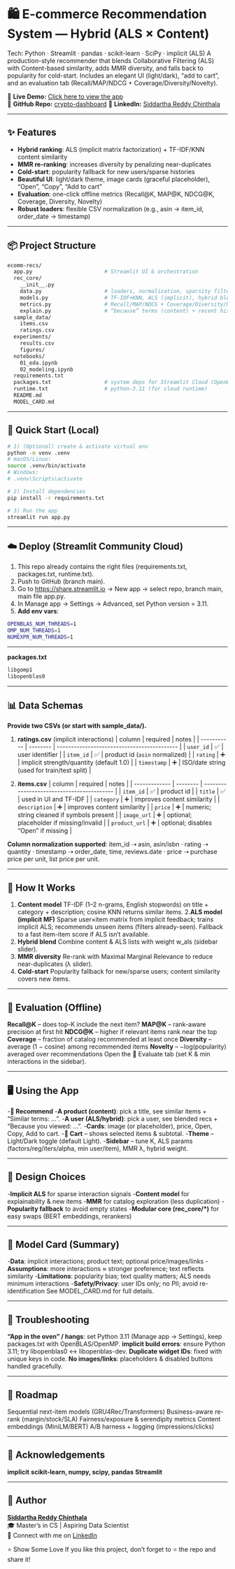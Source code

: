 # 🛍️ E-commerce Recommendation System — Hybrid (ALS × Content)
Tech: Python · Streamlit · pandas · scikit-learn · SciPy · implicit (ALS)
A production-style recommender that blends Collaborative Filtering (ALS) with Content-based similarity, adds MMR diversity, and falls back to popularity for cold-start. Includes an elegant UI (light/dark), “add to cart”, and an evaluation tab (Recall/MAP/NDCG + Coverage/Diversity/Novelty).

🚀 **Live Demo:** [Click here to view the app](https://chbazwgidrxkwkxkno7dmj.streamlit.app)  
📂 **GitHub Repo:** [crypto-dashboard]([https://github.com/SIDDARTHAREDDY8/](https://github.com/SIDDARTHAREDDY8/-E-commerce-Recommendation-System))  
💼 **LinkedIn:** [Siddartha Reddy Chinthala](https://www.linkedin.com/in/siddarthareddy9)

---

## ✨ Features

- **Hybrid ranking**: ALS (implicit matrix factorization) + TF-IDF/KNN content similarity
- **MMR re-ranking**: increases diversity by penalizing near-duplicates
- **Cold-start**: popularity fallback for new users/sparse histories
- **Beautiful UI**: light/dark theme, image cards (graceful placeholder), “Open”, “Copy”, “Add to cart”
- **Evaluation**: one-click offline metrics (Recall@K, MAP@K, NDCG@K, Coverage, Diversity, Novelty)
- **Robust loaders**: flexible CSV normalization (e.g., asin → item_id, order_date → timestamp)

---

## 📦 Project Structure

```bash
ecomm-recs/
  app.py                       # Streamlit UI & orchestration
  rec_core/
    __init__.py
    data.py                    # loaders, normalization, sparsity filters, URL checks
    models.py                  # TF-IDF+KNN, ALS (implicit), hybrid blend, MMR
    metrics.py                 # Recall/MAP/NDCG + Coverage/Diversity/Novelty
    explain.py                 # “because” terms (content) + recent history (ALS)
  sample_data/
    items.csv
    ratings.csv
  experiments/
    results.csv
    figures/
  notebooks/
    01_eda.ipynb
    02_modeling.ipynb
  requirements.txt
  packages.txt                 # system deps for Streamlit Cloud (OpenBLAS/OpenMP)
  runtime.txt                  # python-3.11 (for cloud runtime)
  README.md
  MODEL_CARD.md
```

---

## 🔧 Quick Start (Local)

```bash
# 1) (Optional) create & activate virtual env
python -m venv .venv
# macOS/Linux:
source .venv/bin/activate
# Windows:
# .venv\Scripts\activate

# 2) Install dependencies
pip install -r requirements.txt

# 3) Run the app
streamlit run app.py
```

---

## ☁️ Deploy (Streamlit Community Cloud)
1. This repo already contains the right files (requirements.txt, packages.txt, runtime.txt).
2. Push to GitHub (branch main).
3. Go to https://share.streamlit.io → New app → select repo, branch main, main file app.py.
4. In Manage app → Settings → Advanced, set Python version = 3.11.
5. **Add env vars**:
```bash
OPENBLAS_NUM_THREADS=1
OMP_NUM_THREADS=1
NUMEXPR_NUM_THREADS=1
```

---

**packages.txt**
```bash
libgomp1
libopenblas0
```

---

## 📊 Data Schemas

**Provide two CSVs (or start with sample_data/).**
1. **ratings.csv** (implicit interactions)
   | column      | required | notes                                       |
| ----------- | -------- | ------------------------------------------- |
| `user_id`   | ✅        | user identifier                             |
| `item_id`   | ✅        | product id (`asin` normalized)              |
| `rating`    | ➕        | implicit strength/quantity (default 1.0)    |
| `timestamp` | ➕        | ISO/date string (used for train/test split) |

2. **items.csv**
   | column        | required | notes                                      |
| ------------- | -------- | ------------------------------------------ |
| `item_id`     | ✅        | product id                                 |
| `title`       | ✅        | used in UI and TF-IDF                      |
| `category`    | ➕        | improves content similarity                |
| `description` | ➕        | improves content similarity                |
| `price`       | ➕        | numeric; string cleaned if symbols present |
| `image_url`   | ➕        | optional; placeholder if missing/invalid   |
| `product_url` | ➕        | optional; disables “Open” if missing       |

**Column normalization supported**:
item_id ⇢ asin, asin/isbn · rating ⇢ quantity · timestamp ⇢ order_date, time, reviews.date · price ⇢ purchase price per unit, list price per unit.

---

## 🧠 How It Works

1. **Content model**
TF-IDF (1–2 n-grams, English stopwords) on title + category + description; cosine KNN returns similar items.
2.**ALS model (implicit MF)**
Sparse user×item matrix from implicit feedback; trains implicit ALS; recommends unseen items (filters already-seen). Fallback to a fast item-item score if ALS isn’t available.
3. **Hybrid blend**
Combine content & ALS lists with weight w_als (sidebar slider).
4. **MMR diversity**
Re-rank with Maximal Marginal Relevance to reduce near-duplicates (λ slider).
5. **Cold-start**
Popularity fallback for new/sparse users; content similarity covers new items.

---
## 🧪 Evaluation (Offline)
**Recall@K** – does top-K include the next item?
**MAP@K** – rank-aware precision at first hit
**NDCG@K** – higher if relevant items rank near the top
**Coverage** – fraction of catalog recommended at least once
**Diversity** – average (1 − cosine) among recommended items
**Novelty** – −log(popularity) averaged over recommendations
Open the 🧪 Evaluate tab (set K & min interactions in the sidebar).

---

## 🖥️ Using the App
-**🔎 Recommend**
  -**A product (content)**: pick a title, see similar items + “Similar terms: …”.
  -**A user (ALS/hybrid)**: pick a user, see blended recs + “Because you viewed: …”.
-**Cards**: image (or placeholder), price, Open, Copy, Add to cart.
-**🛒 Cart** – shows selected items & subtotal.
-**Theme** – Light/Dark toggle (default Light).
-**Sidebar** – tune K, ALS params (factors/reg/iters/alpha, min user/item), MMR λ, hybrid weight.

---

## 🧩 Design Choices
-**Implicit ALS** for sparse interaction signals
-**Content model** for explainability & new items
-**MMR** for catalog exploration (less duplication)
-**Popularity fallback** to avoid empty states
-**Modular core (rec_core/*)** for easy swaps (BERT embeddings, rerankers)

---

## 🧾 Model Card (Summary)
-**Data**: implicit interactions; product text; optional price/images/links
-**Assumptions**: more interactions ≈ stronger preference; text reflects similarity
-**Limitations**: popularity bias; text quality matters; ALS needs minimum interactions
-**Safety/Privacy**: user IDs only; no PII; avoid re-identification
See MODEL_CARD.md for full details.

---

## 🐛 Troubleshooting
**“App in the oven” / hangs**: set Python 3.11 (Manage app → Settings), keep packages.txt with OpenBLAS/OpenMP.
**implicit build errors**: ensure Python 3.11; try libopenblas0 ↔ libopenblas-dev.
**Duplicate widget IDs**: fixed with unique keys in code.
**No images/links**: placeholders & disabled buttons handled gracefully.

---

## 🧭 Roadmap
Sequential next-item models (GRU4Rec/Transformers)
Business-aware re-rank (margin/stock/SLA)
Fairness/exposure & serendipity metrics
Content embeddings (MiniLM/BERT)
A/B harness + logging (impressions/clicks)

---

## 🙌 Acknowledgements
**implicit**
**scikit-learn, numpy, scipy, pandas**
**Streamlit**

---

## 👤 Author

**[Siddartha Reddy Chinthala](https://www.linkedin.com/in/siddarthareddy9)**  
🎓 Master’s in CS | Aspiring Data Scientist  
🔗 Connect with me on [LinkedIn](https://www.linkedin.com/in/siddarthareddy9)

⭐️ Show Some Love
If you like this project, don’t forget to ⭐️ the repo and share it!


